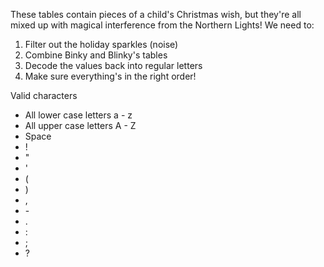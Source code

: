 These tables contain pieces of a child's Christmas wish, but they're all mixed up with magical interference from the Northern Lights! We need to:

1. Filter out the holiday sparkles (noise)
2. Combine Binky and Blinky's tables
3. Decode the values back into regular letters
4. Make sure everything's in the right order!

Valid characters
- All lower case letters a - z
- All upper case letters A - Z
- Space
- !
- "
- '
- (
- )
- ,
- \-
- .
- :
- ;
- ?